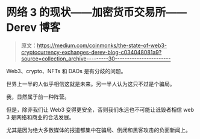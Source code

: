# 网络 3 的现状——加密货币交易所——Derev 博客

> 原文：<https://medium.com/coinmonks/the-state-of-web3-cryptocurrency-exchanges-derev-blog-c034048081a9?source=collection_archive---------30----------------------->

Web3、crypto、NFTs 和 DAOs 是有分歧的问题。

世界上一半的人似乎相信这就是未来。另一半人认为这只不过是个骗局。

我，显然属于前一种阵营。

但是，除非我们让 Web3 变得更安全，否则我们永远也不可能让诋毁者相信 web 3 是网络和商业的合法发展。

尤其是因为绝大多数媒体的报道都集中在骗局、倒闭和黑客攻击的负面新闻上。